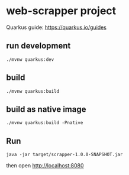 # web-scrapper project

Quarkus guide: https://quarkus.io/guides

## run development

```
./mvnw quarkus:dev
```

## build

```
./mvnw quarkus:build
```

## build as native image

```
./mvnw quarkus:build -Pnative
```

## Run

```
java -jar target/scrapper-1.0.0-SNAPSHOT.jar
```

then open [http://localhost:8080](http://localhost:8080)


